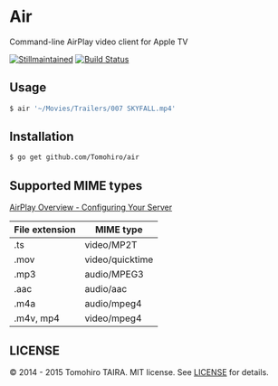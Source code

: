 Air
================================================================================

Command-line AirPlay video client for Apple TV

[![Stillmaintained](http://stillmaintained.com/Tomohiro/air.png)](http://stillmaintained.com/Tomohiro/air)
[![Build Status](https://img.shields.io/travis/Tomohiro/air.svg?style=flat-square)](https://travis-ci.org/Tomohiro/air)


Usage
--------------------------------------------------------------------------------

```sh
$ air '~/Movies/Trailers/007 SKYFALL.mp4'
```


Installation
--------------------------------------------------------------------------------

```sh
$ go get github.com/Tomohiro/air
```


Supported MIME types
--------------------------------------------------------------------------------

[AirPlay Overview - Configuring Your Server](http://developer.apple.com/library/ios/#documentation/AudioVideo/Conceptual/AirPlayGuide/PreparingYourMediaforAirPlay/PreparingYourMediaforAirPlay.html)

File extension | MIME type
-------------- | ----------------
.ts            | video/MP2T
.mov           | video/quicktime
.mp3           | audio/MPEG3
.aac           | audio/aac
.m4a           | audio/mpeg4
.m4v, mp4      | video/mpeg4


LICENSE
--------------------------------------------------------------------------------

&copy; 2014 - 2015 Tomohiro TAIRA.
MIT license. See [LICENSE](LICENSE) for details.
